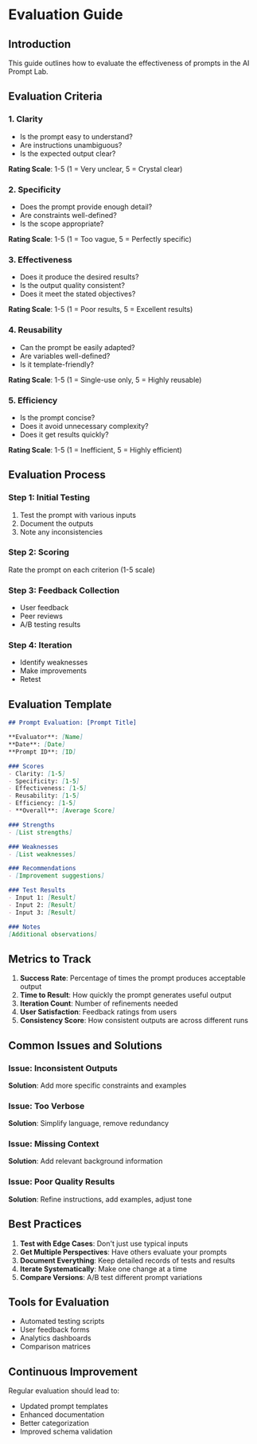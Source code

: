 # Evaluation Guide

## Introduction

This guide outlines how to evaluate the effectiveness of prompts in the AI Prompt Lab.

## Evaluation Criteria

### 1. Clarity
- Is the prompt easy to understand?
- Are instructions unambiguous?
- Is the expected output clear?

**Rating Scale**: 1-5 (1 = Very unclear, 5 = Crystal clear)

### 2. Specificity
- Does the prompt provide enough detail?
- Are constraints well-defined?
- Is the scope appropriate?

**Rating Scale**: 1-5 (1 = Too vague, 5 = Perfectly specific)

### 3. Effectiveness
- Does it produce the desired results?
- Is the output quality consistent?
- Does it meet the stated objectives?

**Rating Scale**: 1-5 (1 = Poor results, 5 = Excellent results)

### 4. Reusability
- Can the prompt be easily adapted?
- Are variables well-defined?
- Is it template-friendly?

**Rating Scale**: 1-5 (1 = Single-use only, 5 = Highly reusable)

### 5. Efficiency
- Is the prompt concise?
- Does it avoid unnecessary complexity?
- Does it get results quickly?

**Rating Scale**: 1-5 (1 = Inefficient, 5 = Highly efficient)

## Evaluation Process

### Step 1: Initial Testing
1. Test the prompt with various inputs
2. Document the outputs
3. Note any inconsistencies

### Step 2: Scoring
Rate the prompt on each criterion (1-5 scale)

### Step 3: Feedback Collection
- User feedback
- Peer reviews
- A/B testing results

### Step 4: Iteration
- Identify weaknesses
- Make improvements
- Retest

## Evaluation Template

```markdown
## Prompt Evaluation: [Prompt Title]

**Evaluator**: [Name]
**Date**: [Date]
**Prompt ID**: [ID]

### Scores
- Clarity: [1-5]
- Specificity: [1-5]
- Effectiveness: [1-5]
- Reusability: [1-5]
- Efficiency: [1-5]
- **Overall**: [Average Score]

### Strengths
- [List strengths]

### Weaknesses
- [List weaknesses]

### Recommendations
- [Improvement suggestions]

### Test Results
- Input 1: [Result]
- Input 2: [Result]
- Input 3: [Result]

### Notes
[Additional observations]
```

## Metrics to Track

1. **Success Rate**: Percentage of times the prompt produces acceptable output
2. **Time to Result**: How quickly the prompt generates useful output
3. **Iteration Count**: Number of refinements needed
4. **User Satisfaction**: Feedback ratings from users
5. **Consistency Score**: How consistent outputs are across different runs

## Common Issues and Solutions

### Issue: Inconsistent Outputs
**Solution**: Add more specific constraints and examples

### Issue: Too Verbose
**Solution**: Simplify language, remove redundancy

### Issue: Missing Context
**Solution**: Add relevant background information

### Issue: Poor Quality Results
**Solution**: Refine instructions, add examples, adjust tone

## Best Practices

1. **Test with Edge Cases**: Don't just use typical inputs
2. **Get Multiple Perspectives**: Have others evaluate your prompts
3. **Document Everything**: Keep detailed records of tests and results
4. **Iterate Systematically**: Make one change at a time
5. **Compare Versions**: A/B test different prompt variations

## Tools for Evaluation

- Automated testing scripts
- User feedback forms
- Analytics dashboards
- Comparison matrices

## Continuous Improvement

Regular evaluation should lead to:
- Updated prompt templates
- Enhanced documentation
- Better categorization
- Improved schema validation
